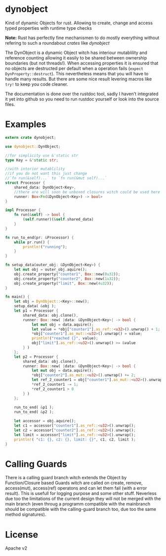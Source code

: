 # dynobject
Kind of dynamic Objects for rust. Allowing to create, change and access typed properties with runtime type checks

**Note:** Rust has perfectly fine mechanismen to do mostly everything without refering to such a roundabout _crates_ like _dynobject_

The DynObject is a dynamic Object witch has interiour mutablility and reference counting allowing it easily to be shared between
ownership boundaries (but not threads!). When accessing properties it is ensured that no objects are destructed per default when
a operation fails (`expect DynProperty::destruct`). This nevertheless means that you will have to handle many results. But there
are some nice result levering macros like `try!` to keep you code cleaner.

The documentation is done over the rustdoc tool, sadly I haven't integrated it yet into github so you need to run rustdoc yourself
or look into the source files.

# Examples

```rust
extern crate dynobject;

use dynobject::DynObject;

//for simplicity use &'static str
type Key = &'static str;

//with intorior mutablility
//if you do not want this just change
//`fn run(&self)...` to `fn run(&mut self)...`
struct Processor {
	shared_data: DynObject<Key>,
	//there are will soon be unboxed closures witch could be used here insted of Box<Fn...>
	runner: Box<Fn(&DynObject<Key>) -> bool>
}

impl Processor {
	fn run(&self) -> bool {
		(self.runner)(&self.shared_data)
	}
}

fn run_to_end(pr: &Processor) {
	while pr.run() { 
		println!("running");
	}
}

fn setup_data(outer_obj: &DynObject<Key>) {
	let mut obj = outer_obj.aquire();
	obj.create_property("counter1", Box::new(0u32));
	obj.create_property("counter2", Box::new(1u32));
	obj.create_property("limit", Box::new(4u32));
}

fn main() {
	let obj = DynObject::<Key>::new();
	setup_data( &obj );
	let p1 = Processor {
		shared_data: obj.clone(),
		runner: Box::new( |data: &DynObject<Key>| -> bool {
			let mut obj = data.aquire();
			let value = *obj["counter1"].as_ref::<u32>().unwrap() + 1;
			*obj["counter1"].as_mut::<u32>().unwrap() = value;
			println!("reached {}", value);
			obj["limit"].as_ref::<u32>().unwrap() >= &value
		} )
	};
	let p2 = Processor {
		shared_data: obj.clone(),
		runner: Box::new( |data: &DynObject<Key>| -> bool {
			let mut obj = data.aquire();
			*obj["counter2"].as_mut::<u32>().unwrap() += 2;
            let ref_2_counter1 = obj["counter1"].as_mut::<u32>().unwrap();
            *ref_2_counter1 -= 1;
            *ref_2_counter1 > 0 
		} )
	};
	
	run_to_end( &p1 );
	run_to_end( &p2 );

    let accessor = obj.aquire();
    let c1 = accessor["counter1"].as_ref::<u32>().unwrap();
    let c2 = accessor["counter2"].as_ref::<u32>().unwrap();
    let limit = accessor["limit"].as_ref::<u32>().unwrap();
	println!( "c1: {}, c2: {}, limit: {}", c1, c2, limit );
}	
```

# Calling Guards
There is a calling guard branch witch extends the Object by Function/Closure based Guards witch are called on create, remove, access(mut),
access(ref) operatons and can let them fail (with a error result). This is usefull for logging purpose and some other stuff. Neverless due too the limitations
of the current design they will not be merged with the main branch (even throug a programm compatible with the mainbranch should be
compatible with the calling-guard branch too, due too the same method signatures).

# License
Apache v2
